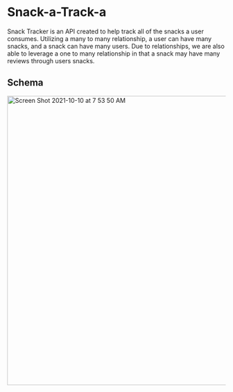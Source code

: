 # Snack-a-Track-a
Snack Tracker is an API created to help track all of the snacks a user consumes. Utilizing a many to many relationship, a user can have many snacks, and a snack can have many users. Due to relationships, we are also able to leverage a one to many relationship in that a snack may have many reviews through users snacks.

## Schema

<img width="666" alt="Screen Shot 2021-10-10 at 7 53 50 AM" src="https://user-images.githubusercontent.com/78196294/136698698-76972f41-524b-46e3-8729-135d4af0ba4f.png">
